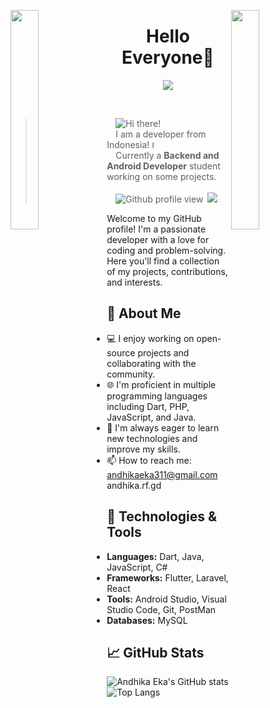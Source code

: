 <img align="left" src="https://user-images.githubusercontent.com/65187002/144930161-2f783401-8d27-4fdf-a2f7-cc0ba32f1f1f.gif" width="30%" style="display:inline;"><img align="right" src="https://user-images.githubusercontent.com/65187002/144930161-2f783401-8d27-4fdf-a2f7-cc0ba32f1f1f.gif" width="30%" style="display:inline;">

<p align="center">
    <h1 align="center">Hello Everyone👋</h1>
</p>
<p align="center">
    <img src="https://readme-typing-svg.herokuapp.com/?lines=Yoooooooooo;Welcome+to+my+profile!;Have+a+look+around!&font=Fira%20Code&color=%23D62F79&center=true&width=280&height=50">
</p>
<br>



<p></p>

>   ![Hi there!](https://readme-typing-svg.herokuapp.com?font=DM+Sans&weight=600&size=40&duration=3000&pause=1000&random=false&width=435&height=60&lines=Hello+there!+%F0%9F%91%8B%F0%9F%8F%BB;My+name+is+Andhika+%F0%9F%98%8E;Have+a+nice+day!+%F0%9F%A7%91%F0%9F%8F%BB%E2%80%8D%F0%9F%92%BB)
<br>  I am a developer from Indonesia! <img src="https://img.icons8.com/color/64/null/indonesia-circular.png" alt="Indonesia flag" width="12" height="12" />
<br>  Currently a __Backend and Android Developer__ student working on some projects.<br>
<br>  <img src="https://komarev.com/ghpvc/?username=andhikaeka3333333&color=green" alt="Github profile view"> <a href="mailto:andhikaeka311@gmail.com"><img src="https://img.shields.io/badge/andhikaeka311@gmail.com-f54242?logo=Gmail&logoColor=white"/></a>

Welcome to my GitHub profile! I'm a passionate developer with a love for coding and problem-solving. Here you'll find a collection of my projects, contributions, and interests.

## 🌱 About Me

- 💻 I enjoy working on open-source projects and collaborating with the community.
- 🌐 I'm proficient in multiple programming languages including Dart, PHP, JavaScript, and Java.
- 🚀 I'm always eager to learn new technologies and improve my skills.
- 📫 How to reach me: andhikaeka311@gmail.com andhika.rf.gd

## 🔧 Technologies & Tools

- **Languages:** Dart, Java, JavaScript, C#
- **Frameworks:** Flutter, Laravel, React
- **Tools:** Android Studio, Visual Studio Code, Git, PostMan
- **Databases:** MySQL

## 📈 GitHub Stats

![Andhika Eka's GitHub stats](https://github-readme-stats.vercel.app/api?username=andhikaeka3333333&show_icons=true&theme=radical)
![Top Langs](https://github-readme-stats.vercel.app/api/top-langs/?username=andhikaeka3333333&layout=compact&theme=radical)

